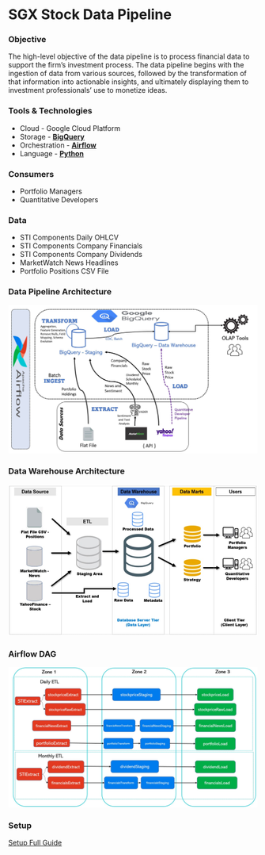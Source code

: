 # SGX Stock Data Pipeline

### Objective
The high-level objective of the data pipeline is to process financial data to support the firm’s 
investment process. The data pipeline begins with the ingestion of data from various sources, 
followed by the transformation of that information into actionable insights, and ultimately 
displaying them to investment professionals’ use to monetize ideas.

### Tools & Technologies
- Cloud - Google Cloud Platform
- Storage - [**BigQuery**](https://cloud.google.com/bigquery)
- Orchestration - [**Airflow**](https://airflow.apache.org)
- Language - [**Python**](https://www.python.org)

### Consumers
- Portfolio Managers
- Quantitative Developers

### Data
- STI Components Daily OHLCV
- STI Components Company Financials
- STI Components Company Dividends
- MarketWatch News Headlines
- Portfolio Positions CSV File

### Data Pipeline Architecture
![Pipeline](https://github.com/calvenjs/SGXStockDataPipeline/blob/main/images/pipeline_architecture.JPG)

### Data Warehouse Architecture
![Warehouse](https://github.com/calvenjs/SGXStockDataPipeline/blob/main/images/warehouse_architecture.JPG)

### Airflow DAG
![Airflow Dependency](https://github.com/calvenjs/SGXStockDataPipeline/blob/main/images/airflow_dag.JPG)

### Setup
[Setup Full Guide](https://docs.google.com/document/d/16P-mJLdfNc8EPg8126i3VaNIoV9kEAhqdbCzCAXj6LU/edit)

